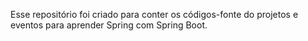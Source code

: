 Esse repositório foi criado para conter os códigos-fonte do projetos e eventos para aprender Spring com Spring Boot.
